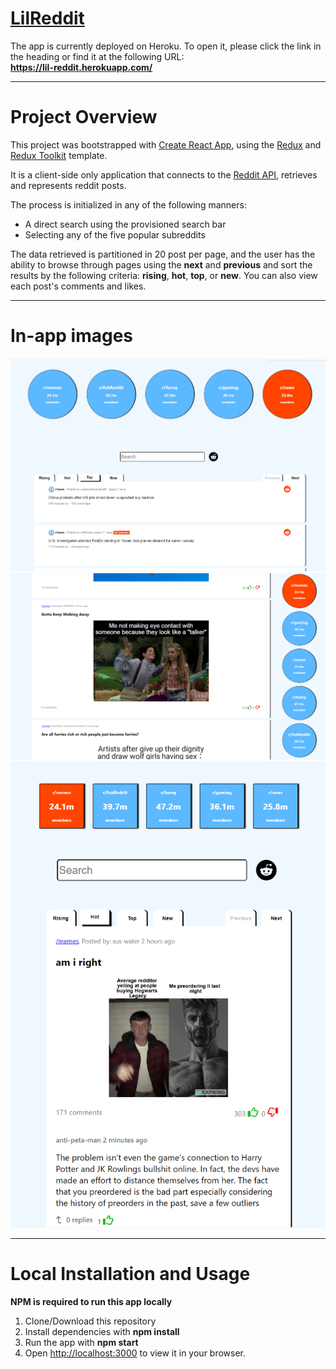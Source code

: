 # [LilReddit](https://lil-reddit.herokuapp.com/)

The app is currently deployed on Heroku. To open it, please click the link in the heading or find it at the following URL:  
**https://lil-reddit.herokuapp.com/**

***

# Project Overview

This project was bootstrapped with [Create React App](https://github.com/facebook/create-react-app), using the [Redux](https://redux.js.org/) and [Redux Toolkit](https://redux-toolkit.js.org/) template.

It is a client-side only application that connects to the [Reddit API](https://www.reddit.com/dev/api/), retrieves and represents reddit posts.

The process is initialized in any of the following manners:
- A direct search using the provisioned search bar
- Selecting any of the five popular subreddits

The data retrieved is partitioned in 20 post per page, and the user has the ability to browse through pages using the **next** and **previous** and sort the results by the following criteria: **rising**, **hot**, **top**, or **new**. You can also view each post's comments and likes.

***

# In-app images
![Dashboard1](./public/Exhibition1.png)
![Dashboard2 Subreddits to side](./public/Exhibition2.png)
![Dashboard3 Smaller screen, expanded comments](./public/Exhibition3.png)

*** 

# Local Installation and Usage

**NPM is required to run this app locally**

1. Clone/Download this repository
2. Install dependencies with **npm install**
3. Run the app with **npm start**
4. Open [http://localhost:3000](http://localhost:3000) to view it in your browser.